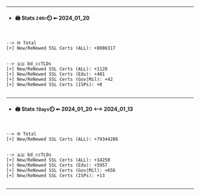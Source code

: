 

---
- #### 🖨️ **Stats** `24Hr`⏲️ ➼ 2024_01_20
```console


--> 🌐 Total
[+] New/ReNewed SSL Certs (ALL): +8086317


--> 🇧🇩 bd_ccTLDs
[+] New/ReNewed SSL Certs (ALL): +1128
[+] New/ReNewed SSL Certs (Edu): +401
[+] New/ReNewed SSL Certs (Gov|Mil): +42
[+] New/ReNewed SSL Certs (ISPs): +0


```

---
- #### 🖨️ **Stats** `7Days`⏲️ ➼ 2024_01_20 <--> 2024_01_13
```console


--> 🌐 Total
[+] New/ReNewed SSL Certs (ALL): +79344286


--> 🇧🇩 bd_ccTLDs
[+] New/ReNewed SSL Certs (ALL): +14250
[+] New/ReNewed SSL Certs (Edu): +5957
[+] New/ReNewed SSL Certs (Gov|Mil): +656
[+] New/ReNewed SSL Certs (ISPs): +13


```

---

